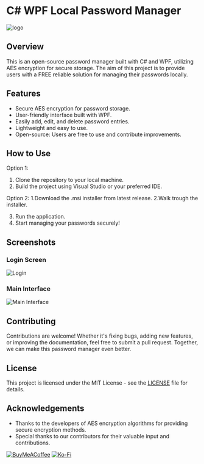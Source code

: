 # C# WPF Local Password Manager

![logo](https://github.com/Jerr279/Password-manager/assets/97632682/de7c2c2f-10be-4099-805a-f30b9fb1f358)

## Overview

This is an open-source password manager built with C# and WPF, utilizing AES encryption for secure storage. The aim of this project is to provide users with a FREE reliable solution for managing their passwords locally.

## Features

- Secure AES encryption for password storage.
- User-friendly interface built with WPF.
- Easily add, edit, and delete password entries.
- Lightweight and easy to use.
- Open-source: Users are free to use and contribute improvements.

## How to Use
Option 1:
1. Clone the repository to your local machine.
2. Build the project using Visual Studio or your preferred IDE.

Option 2:
1.Download the .msi installer from latest release.
2.Walk trough the installer.

3. Run the application.
4. Start managing your passwords securely!

## Screenshots

### Login Screen
![Login](https://github.com/Jerr279/Password-manager/assets/97632682/ef6ce9f7-3512-480e-b230-3f6d0328f3ee)


### Main Interface
![Main Interface](https://github.com/Jerr279/Password-manager/assets/97632682/3ed32bfe-566c-4324-ba69-8ba83c9d5eed)


## Contributing

Contributions are welcome! Whether it's fixing bugs, adding new features, or improving the documentation, feel free to submit a pull request. Together, we can make this password manager even better.

## License

This project is licensed under the MIT License - see the [LICENSE](LICENSE.txt) file for details.

## Acknowledgements

- Thanks to the developers of AES encryption algorithms for providing secure encryption methods.
- Special thanks to our contributors for their valuable input and contributions.

[![BuyMeACoffee](https://img.shields.io/badge/Buy%20Me%20a%20Coffee-ffdd00?style=for-the-badge&logo=buy-me-a-coffee&logoColor=black)](https://buymeacoffee.com/Jerr279) [![Ko-Fi](https://img.shields.io/badge/Ko--fi-F16061?style=for-the-badge&logo=ko-fi&logoColor=white)](https://ko-fi.com/jerrz) 
